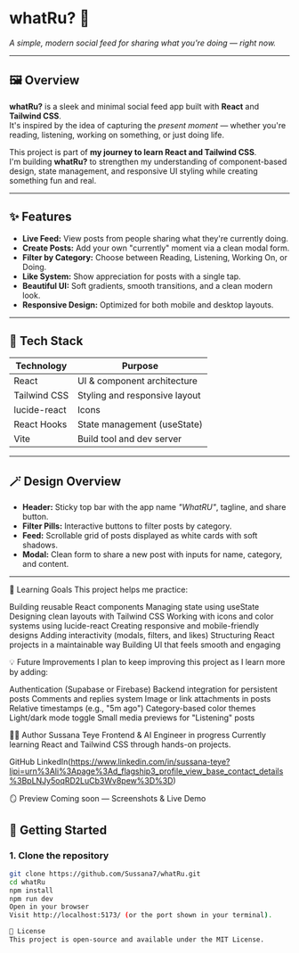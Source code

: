 # whatRu? 🌟  
*A simple, modern social feed for sharing what you're doing — right now.*

---

## 🖼️ Overview
**whatRu?** is a sleek and minimal social feed app built with **React** and **Tailwind CSS**.  
It's inspired by the idea of capturing the *present moment* — whether you're reading, listening, working on something, or just doing life.

This project is part of **my journey to learn React and Tailwind CSS**.  
I'm building **whatRu?** to strengthen my understanding of component-based design, state management, and responsive UI styling while creating something fun and real.

---

## ✨ Features
- **Live Feed:** View posts from people sharing what they're currently doing.  
- **Create Posts:** Add your own "currently" moment via a clean modal form.  
- **Filter by Category:** Choose between Reading, Listening, Working On, or Doing.  
- **Like System:** Show appreciation for posts with a single tap.  
- **Beautiful UI:** Soft gradients, smooth transitions, and a clean modern look.  
- **Responsive Design:** Optimized for both mobile and desktop layouts.

---

## 🧩 Tech Stack
| Technology | Purpose |
|-------------|----------|
| React | UI & component architecture |
| Tailwind CSS | Styling and responsive layout |
| lucide-react | Icons |
| React Hooks | State management (useState) |
| Vite | Build tool and dev server |

---

## 🪄 Design Overview
- **Header:** Sticky top bar with the app name *"WhatRU"*, tagline, and share button.  
- **Filter Pills:** Interactive buttons to filter posts by category.  
- **Feed:** Scrollable grid of posts displayed as white cards with soft shadows.  
- **Modal:** Clean form to share a new post with inputs for name, category, and content.

---
🎯 Learning Goals
This project helps me practice:

Building reusable React components
Managing state using useState
Designing clean layouts with Tailwind CSS
Working with icons and color systems using lucide-react
Creating responsive and mobile-friendly designs
Adding interactivity (modals, filters, and likes)
Structuring React projects in a maintainable way
Building UI that feels smooth and engaging


💡 Future Improvements
I plan to keep improving this project as I learn more by adding:

Authentication (Supabase or Firebase)
Backend integration for persistent posts
Comments and replies system
Image or link attachments in posts
Relative timestamps (e.g., "5m ago")
Category-based color themes
Light/dark mode toggle
Small media previews for "Listening" posts


👩‍💻 Author
Sussana Teye
Frontend & AI Engineer in progress
Currently learning React and Tailwind CSS through hands-on projects.

GitHub
LinkedIn(https://www.linkedin.com/in/sussana-teye?lipi=urn%3Ali%3Apage%3Ad_flagship3_profile_view_base_contact_details%3BpLNJy5oqRD2LuCb3Wv8pew%3D%3D)


🪞 Preview
Coming soon — Screenshots & Live Demo



## 🚀 Getting Started

### 1. Clone the repository
```bash
git clone https://github.com/Sussana7/whatRu.git
cd whatRu
npm install
npm run dev
Open in your browser
Visit http://localhost:5173/ (or the port shown in your terminal). 

📜 License
This project is open-source and available under the MIT License.

